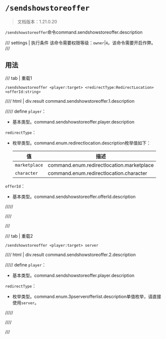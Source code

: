 # `/sendshowstoreoffer`

> 文档版本：1.21.0.20

`/sendshowstoreoffer`命令command.sendshowstoreoffer.description

/// settings | 执行条件
该命令需要权限等级：`owner`|`4`。该命令需要开启作弊。
///

## 用法

/// tab | 重载1
```mcfunction
/sendshowstoreoffer <player:target> <redirectType:RedirectLocation> <offerId:string>
```

//// html | div.result
command.sendshowstoreoffer.1.description

///// define
`player`：<!-- md:samp target -->

- 基本类型。command.sendshowstoreoffer.player.description

`redirectType`：<!-- md:samp RedirectLocation -->

- 枚举类型。command.enum.redirectlocation.description枚举值如下：

  |值|描述|
  |---|---|
  |`marketplace`|command.enum.redirectlocation.marketplace|
  |`character`|command.enum.redirectlocation.character|


`offerId`：<!-- md:samp string -->

- 基本类型。command.sendshowstoreoffer.offerId.description


/////

////

///

/// tab | 重载2
```mcfunction
/sendshowstoreoffer <player:target> server
```

//// html | div.result
command.sendshowstoreoffer.2.description

///// define
`player`：<!-- md:samp target -->

- 基本类型。command.sendshowstoreoffer.player.description

`redirectType`：<!-- md:samp 3PServerOfferList -->

- 枚举类型。command.enum.3pserverofferlist.description单值枚举，请直接使用`server`。


/////

////

///
